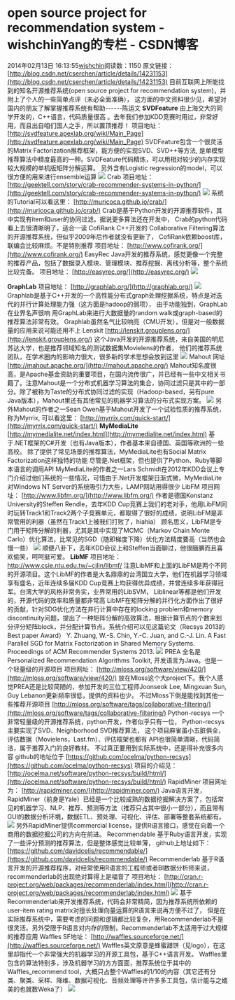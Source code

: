 # open source project for recommendation system - wishchinYang的专栏 - CSDN博客
2014年02月13日 16:13:55[wishchin](https://me.csdn.net/wishchin)阅读数：1150
原文链接：[http://blog.csdn.net/cserchen/article/details/14231153](http://blog.csdn.net/cserchen/article/details/14231153)
目前互联网上所能找到的知名开源推荐系统(open source project for recommendation system)，并附上了个人的一些简单点评（未必全面准确），
这方面的中文资料很少见，希望对国内的朋友了解掌握推荐系统有帮助------陈运文
**SVDFeature**
由上海交大的同学开发的，C++语言，代码质量很高 。去年我们参加KDD竞赛时用过，非常好用，而且出自咱们国人之手，所以置顶推荐！
项目地址：
[http://svdfeature.apexlab.org/wiki/Main_Page](http://svdfeature.apexlab.org/wiki/Main_Page)
SVDFeature包含一个很灵活的Matrix Factorization推荐框架，能方便的实现SVD、SVD++等方法, 是单模型推荐算法中精度最高的一种。SVDFeature代码精炼，可以用相对较少的内存实现较大规模的单机版矩阵分解运算。
另外含有Logistic regression的model，可以很方便的用来进行ensemble运算
![](https://img-blog.csdn.net/20131106175839156?watermark/2/text/aHR0cDovL2Jsb2cuY3Nkbi5uZXQvY3NlcmNoZW4=/font/5a6L5L2T/fontsize/400/fill/I0JBQkFCMA==/dissolve/70/gravity/Center)
Crab
项目地址：
[http://geektell.com/story/crab-recommender-systems-in-python/](http://geektell.com/story/crab-recommender-systems-in-python/)
![](https://img-blog.csdn.net/20131106175951671?watermark/2/text/aHR0cDovL2Jsb2cuY3Nkbi5uZXQvY3NlcmNoZW4=/font/5a6L5L2T/fontsize/400/fill/I0JBQkFCMA==/dissolve/70/gravity/Center)
系统的Tutorial可以看这里：
[http://muricoca.github.io/crab/](http://muricoca.github.io/crab/)
Crab是基于Python开发的开源推荐软件，其中实现有item和user的协同过滤。据说更多算法还在开发中，
Crab的python代码看上去很清晰明了，适合一读
CofiRank
C++开发的 Collaborative Filtering算法的开源推荐系统，但似乎2009年后作者就没有更新了，
CofiRank依赖boost库，联编会比较麻烦。不是特别推荐
项目地址：
[http://www.cofirank.org/](http://www.cofirank.org/)
EasyRec
Java开发的推荐系统，感觉更像一个完整的推荐产品，包括了数据录入模块、管理模块、推荐挖掘、离线分析等，整个系统比较完备。
项目地址：
[http://easyrec.org/](http://easyrec.org/)
![](https://img-blog.csdn.net/20131106180322796?watermark/2/text/aHR0cDovL2Jsb2cuY3Nkbi5uZXQvY3NlcmNoZW4=/font/5a6L5L2T/fontsize/400/fill/I0JBQkFCMA==/dissolve/70/gravity/Center)

**GraphLab**
项目地址：
[http://graphlab.org/](http://graphlab.org/)
![](https://img-blog.csdn.net/20131106180400062?watermark/2/text/aHR0cDovL2Jsb2cuY3Nkbi5uZXQvY3NlcmNoZW4=/font/5a6L5L2T/fontsize/400/fill/I0JBQkFCMA==/dissolve/70/gravity/SouthEast)
Graphlab是基于C++开发的一个高性能分布式graph处理挖掘系统，特点是对迭代的并行计算处理能力强（这方面是hadoop的弱项），
由于功能独到，GraphLab在业界名声很响
用GraphLab来进行大数据量的random walk或graph-based的推荐算法非常有效。
Graphlab虽然名气比较响亮（CMU开发），但是对一般数据量的应用来说可能还用不上
Lenskit
[http://lenskit.grouplens.org/](http://lenskit.grouplens.org/)
这个Java开发的开源推荐系统，来自美国的明尼苏达大学，也是推荐领域知名的测试数据集Movielens的作者，
他们的推荐系统团队，在学术圈内的影响力很大，很多新的学术思想会放到这里
![](https://img-blog.csdn.net/20131106180937390?watermark/2/text/aHR0cDovL2Jsb2cuY3Nkbi5uZXQvY3NlcmNoZW4=/font/5a6L5L2T/fontsize/400/fill/I0JBQkFCMA==/dissolve/70/gravity/SouthEast)
Mahout
网址
[http://mahout.apache.org/](http://mahout.apache.org/)
Mahout知名度很高，是Apache基金资助的重要项目，在国内流传很广，并已经有一些中文相关书籍了。注意Mahout是一个分布式机器学习算法的集合，协同过滤只是其中的一部分。除了被称为Taste的分布式协同过滤的实现（Hadoop-based，另有pure Java版本），Mahout里还有其他常见的机器学习算法的分布式实现方案。
![](https://img-blog.csdn.net/20131106180504218?watermark/2/text/aHR0cDovL2Jsb2cuY3Nkbi5uZXQvY3NlcmNoZW4=/font/5a6L5L2T/fontsize/400/fill/I0JBQkFCMA==/dissolve/70/gravity/SouthEast)
另外Mahout的作者之一Sean Owen基于Mahout开发了一个试验性质的推荐系统，称为Myrrix, 可以看这里：
[http://myrrix.com/quick-start/](http://myrrix.com/quick-start/)
**MyMediaLite**
[http://mymedialite.net/index.html](http://mymedialite.net/index.html)
基于.NET框架的C#开发（也有Java版本），作者基本来自德国、英国等欧洲的一些高校。
除了提供了常见场景的推荐算法，MyMediaLite也有Social Matrix Factorization这样独特的功能
尽管是.Net框架，但也提供了Python、Ruby等脚本语言的调用API
MyMediaLite的作者之一Lars Schmidt在2012年KDD会议上专门介绍过他们系统的一些情况，可惜由于.Net开发框架日渐式微，MyMediaLite对Windows NT Server的系统吸引力大些，LAMP网站用得很少
LibFM
项目网址：
[http://www.libfm.org/](http://www.libfm.org/)
作者是德国Konstanz University的Steffen Rendle，去年KDD Cup竞赛上我们的老对手，他用LibFM同时玩转Track1和Track2两个子竞赛单元，都取得了很好的成绩，说明LibFM是非常管用的利器（虽然在Track1上被我们打败了，hiahia）
顾名思义，LibFM是专门用于矩阵分解的利器，尤其是其中实现了MCMC（Markov Chain Monte Carlo）优化算法，比常见的SGD（随即梯度下降）优化方法精度要高（当然也会慢一些）
![](https://img-blog.csdn.net/20131106180706890?watermark/2/text/aHR0cDovL2Jsb2cuY3Nkbi5uZXQvY3NlcmNoZW4=/font/5a6L5L2T/fontsize/400/fill/I0JBQkFCMA==/dissolve/70/gravity/SouthEast)
顺便八卦下，去年KDD会议上和Steffen当面聊过，他很腼腆而且喜欢偷笑，呵呵挺可爱。
**LibMF**
项目地址：
http://www.csie.ntu.edu.tw/~cjlin/libmf/
注意LibMF和上面的LibFM是两个不同的开源项目。这个LibMF的作者是大名鼎鼎的台湾国立大学，他们在机器学习领域享有盛名，近年连续多届KDD Cup竞赛上均获得优异成绩，并曾连续多年获得冠军。台湾大学的风格非常务实，业界常用的LibSVM， Liblinear等都是他们开发的，开源代码的效率和质量都非常高
LibMF在矩阵分解的并行化方面作出了很好的贡献，针对SDG优化方法在并行计算中存在的locking problem和memory discontinuity问题，提出了一种矩阵分解的高效算法，根据计算节点的个数来划分评分矩阵block，并分配计算节点。系统介绍可以见这篇论文（Recsys 2013的 Best paper Award）
Y. Zhuang, W.-S. Chin, Y.-C. Juan, and C.-J. Lin. A Fast Parallel SGD for Matrix Factorization in Shared Memory Systems. Proceedings of ACM Recommender Systems 2013.
![](https://img-blog.csdn.net/20131107153958546?watermark/2/text/aHR0cDovL2Jsb2cuY3Nkbi5uZXQvY3NlcmNoZW4=/font/5a6L5L2T/fontsize/400/fill/I0JBQkFCMA==/dissolve/70/gravity/Center)
PREA
全名是 Personalized Recommendation Algorithms Toolkit, 开发语言为Java。也是一个轻量级的开源项目
项目网址：
[http://mloss.org/software/view/420/](http://mloss.org/software/view/420/)
放在Mloss这个大project下。我个人感觉PREA还是比较简陋的，参加开发的三位工程师Joonseok Lee, Mingxuan Sun, Guy Lebanon更新频率很低，提供的资料也少。
不过Mloss下倒是能找到其他一些推荐开源项目
[http://mloss.org/software/tags/collaborative-filtering/](http://mloss.org/software/tags/collaborative-filtering/)
Python-recsys
一个非常轻量级的开源推荐系统，python开发，作者似乎只有一位，
Python-recsys主要实现了SVD、Neighborhood SVD推荐算法，
这个项目麻雀虽小五脏俱全，评估数据（Movielens，Last.fm）、评估框架也都有
API也很简单清晰，代码简洁，属于推荐入门的良好教材。
不过真正要用到实际系统中，还是得补充很多内容
github的地址位于
[https://github.com/ocelma/python-recsys](https://github.com/ocelma/python-recsys)
项目的介绍见：
[http://ocelma.net/software/python-recsys/build/html/](http://ocelma.net/software/python-recsys/build/html/)
RapidMiner
项目网址为：
[http://rapidminer.com/](http://rapidminer.com/)
Java语言开发，RapidMiner（前身是Yale）已经是一个比较成熟的数据挖掘解决方案了，包括常见的机器学习、NLP、推荐、预测等方法（推荐只占其中很小一部分），而且带有GUI的数据分析环境，数据ETL、预处理、可视化、评估、部署等整套系统都有。
![](https://img-blog.csdn.net/20131106181423328?watermark/2/text/aHR0cDovL2Jsb2cuY3Nkbi5uZXQvY3NlcmNoZW4=/font/5a6L5L2T/fontsize/400/fill/I0JBQkFCMA==/dissolve/70/gravity/SouthEast)
另外RapidMiner提供commercial license，提供R语言接口，感觉在向着一个商用的数据挖掘公司的方向在前进。
Recommendable
基于Ruby语言开发，实现了一些评分预测的推荐算法，但是整体感觉比较单薄，
github上地址如下：
[https://github.com/davidcelis/recommendable/](https://github.com/davidcelis/recommendable/)
Recommenderlab
基于R语言开发的开源推荐程序，对经常使用R语言的工程师或者BI数据分析师来说，recommenderlab的出现绝对算得上是福音了
项目地址：
[http://cran.r-project.org/web/packages/recommenderlab/index.html](http://cran.r-project.org/web/packages/recommenderlab/index.html)
![](https://img-blog.csdn.net/20131106180843468?watermark/2/text/aHR0cDovL2Jsb2cuY3Nkbi5uZXQvY3NlcmNoZW4=/font/5a6L5L2T/fontsize/400/fill/I0JBQkFCMA==/dissolve/70/gravity/SouthEast)
基于Recommenderlab来开发推荐系统，代码会非常精简，因为推荐系统所依赖的user-item rating matrix对擅长处理向量运算的R语言来说再方便不过了，
但是在实际推荐系统中，需要考虑的问题和逻辑都比较复杂，用Recommenderlab不是很灵活。另外受限于R语言对内存的限制，Recommenderlab不太适用于过大规模的推荐应用
Waffles
SF地址：
[http://waffles.sourceforge.net/](http://waffles.sourceforge.net/)
Waffles英文原意是蜂蜜甜饼（见logo），在这里却指代一个非常强大的机器学习的开源工具包，基于C++语言开发。
Waffles里包含的算法特别多，涉及机器学习的方方面面，推荐系统位于其中的Waffles_recommend tool，大概只占整个Waffles的1/10的内容（其它还有分类、聚类、采样、降维、数据可视化、音频处理等许许多多工具包，估计能与之媲美的也就数Weka了）
![](https://img-blog.csdn.net/20131106181811953?watermark/2/text/aHR0cDovL2Jsb2cuY3Nkbi5uZXQvY3NlcmNoZW4=/font/5a6L5L2T/fontsize/400/fill/I0JBQkFCMA==/dissolve/70/gravity/SouthEast)
